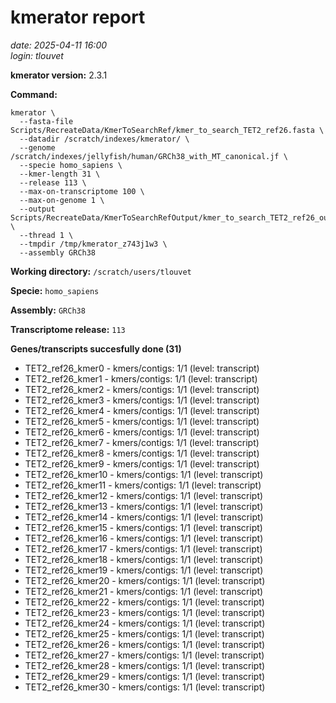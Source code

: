 # kmerator report
*date: 2025-04-11 16:00*  
*login: tlouvet*

**kmerator version:** 2.3.1

**Command:**

```
kmerator \
  --fasta-file Scripts/RecreateData/KmerToSearchRef/kmer_to_search_TET2_ref26.fasta \
  --datadir /scratch/indexes/kmerator/ \
  --genome /scratch/indexes/jellyfish/human/GRCh38_with_MT_canonical.jf \
  --specie homo_sapiens \
  --kmer-length 31 \
  --release 113 \
  --max-on-transcriptome 100 \
  --max-on-genome 1 \
  --output Scripts/RecreateData/KmerToSearchRefOutput/kmer_to_search_TET2_ref26_output \
  --thread 1 \
  --tmpdir /tmp/kmerator_z743j1w3 \
  --assembly GRCh38
```

**Working directory:** `/scratch/users/tlouvet`

**Specie:** `homo_sapiens`

**Assembly:** `GRCh38`

**Transcriptome release:** `113`

**Genes/transcripts succesfully done (31)**

- TET2_ref26_kmer0 - kmers/contigs: 1/1 (level: transcript)
- TET2_ref26_kmer1 - kmers/contigs: 1/1 (level: transcript)
- TET2_ref26_kmer2 - kmers/contigs: 1/1 (level: transcript)
- TET2_ref26_kmer3 - kmers/contigs: 1/1 (level: transcript)
- TET2_ref26_kmer4 - kmers/contigs: 1/1 (level: transcript)
- TET2_ref26_kmer5 - kmers/contigs: 1/1 (level: transcript)
- TET2_ref26_kmer6 - kmers/contigs: 1/1 (level: transcript)
- TET2_ref26_kmer7 - kmers/contigs: 1/1 (level: transcript)
- TET2_ref26_kmer8 - kmers/contigs: 1/1 (level: transcript)
- TET2_ref26_kmer9 - kmers/contigs: 1/1 (level: transcript)
- TET2_ref26_kmer10 - kmers/contigs: 1/1 (level: transcript)
- TET2_ref26_kmer11 - kmers/contigs: 1/1 (level: transcript)
- TET2_ref26_kmer12 - kmers/contigs: 1/1 (level: transcript)
- TET2_ref26_kmer13 - kmers/contigs: 1/1 (level: transcript)
- TET2_ref26_kmer14 - kmers/contigs: 1/1 (level: transcript)
- TET2_ref26_kmer15 - kmers/contigs: 1/1 (level: transcript)
- TET2_ref26_kmer16 - kmers/contigs: 1/1 (level: transcript)
- TET2_ref26_kmer17 - kmers/contigs: 1/1 (level: transcript)
- TET2_ref26_kmer18 - kmers/contigs: 1/1 (level: transcript)
- TET2_ref26_kmer19 - kmers/contigs: 1/1 (level: transcript)
- TET2_ref26_kmer20 - kmers/contigs: 1/1 (level: transcript)
- TET2_ref26_kmer21 - kmers/contigs: 1/1 (level: transcript)
- TET2_ref26_kmer22 - kmers/contigs: 1/1 (level: transcript)
- TET2_ref26_kmer23 - kmers/contigs: 1/1 (level: transcript)
- TET2_ref26_kmer24 - kmers/contigs: 1/1 (level: transcript)
- TET2_ref26_kmer25 - kmers/contigs: 1/1 (level: transcript)
- TET2_ref26_kmer26 - kmers/contigs: 1/1 (level: transcript)
- TET2_ref26_kmer27 - kmers/contigs: 1/1 (level: transcript)
- TET2_ref26_kmer28 - kmers/contigs: 1/1 (level: transcript)
- TET2_ref26_kmer29 - kmers/contigs: 1/1 (level: transcript)
- TET2_ref26_kmer30 - kmers/contigs: 1/1 (level: transcript)
